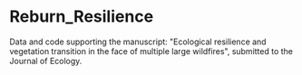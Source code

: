 # Reburn_Resilience

Data and code supporting the manuscript: "Ecological resilience and vegetation transition in the face of multiple large wildfires", submitted to the Journal of Ecology.
